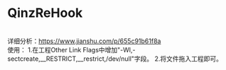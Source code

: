 # QinzReHook
<br>详细分析：https://www.jianshu.com/p/655c91b61f8a<br>
  使用：
  1.在工程Other Link Flags中增加"-Wl,-sectcreate,__RESTRICT,__restrict,/dev/null"字段。
  2.将文件拖入工程即可。


